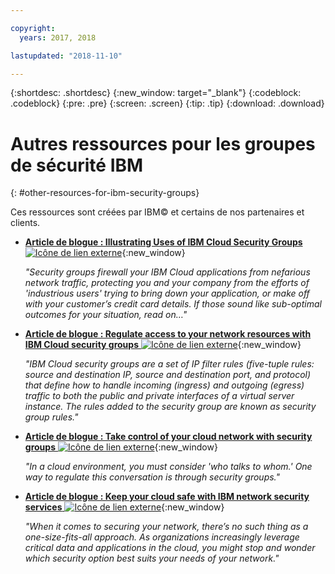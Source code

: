 ```yaml
---

copyright:
  years: 2017, 2018

lastupdated: "2018-11-10"

---
```


{:shortdesc: .shortdesc}
{:new_window: target="_blank"}
{:codeblock: .codeblock}
{:pre: .pre}
{:screen: .screen}
{:tip: .tip}
{:download: .download}

# Autres ressources pour les groupes de sécurité IBM
{: #other-resources-for-ibm-security-groups}

Ces ressources sont créées par IBM© et certains de nos partenaires et clients.

* [**Article de blogue : Illustrating Uses of IBM Cloud Security Groups** ![Icône de lien externe](../../icons/launch-glyph.svg "Icône de lien externe")](https://www.ibm.com/blogs/bluemix/2018/05/illustrating-uses-ibm-cloud-security-groups/){:new_window}

    *"Security groups firewall your IBM Cloud applications from nefarious network traffic, protecting you and your company from the efforts of 'industrious users' trying to bring down your application, or make off with your customer’s credit card details. If those sound like sub-optimal outcomes for your situation, read on…"*
    
* [**Article de blogue : Regulate access to your network resources with IBM Cloud security groups** ![Icône de lien externe](../../icons/launch-glyph.svg "Icône de lien externe")](https://www.ibm.com/blogs/bluemix/2017/09/network-security-groups/){:new_window}

    *"IBM Cloud security groups are a set of IP filter rules (five-tuple rules: source and destination IP, source and destination port, and protocol) that define how to handle incoming (ingress) and outgoing (egress) traffic to both the public and private interfaces of a virtual server instance. The rules added to the security group are known as security group rules."*

* [**Article de blogue : Take control of your cloud network with security groups** ![Icône de lien externe](../../icons/launch-glyph.svg "Icône de lien externe")](https://www.ibm.com/blogs/bluemix/2017/11/security-groups/){:new_window}

    *"In a cloud environment, you must consider 'who talks to whom.' One way to regulate this conversation is through security groups."*
    
* [**Article de blogue : Keep your cloud safe with IBM network security services** ![Icône de lien externe](../../icons/launch-glyph.svg "Icône de lien externe")](https://www.ibm.com/blogs/bluemix/2017/09/keep-cloud-safe-ibm-network-security-services/){:new_window}

    *"When it comes to securing your network, there’s no such thing as a one-size-fits-all approach. As organizations increasingly leverage critical data and applications in the cloud, you might stop and wonder which security option best suits your needs of your network."*
